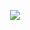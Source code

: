 <p align="center">

<a href="https://github.com/djamn">
    <img src="https://github-stats-alpha.vercel.app/api?username=djamn&cc=f1f1f1">
</a>
